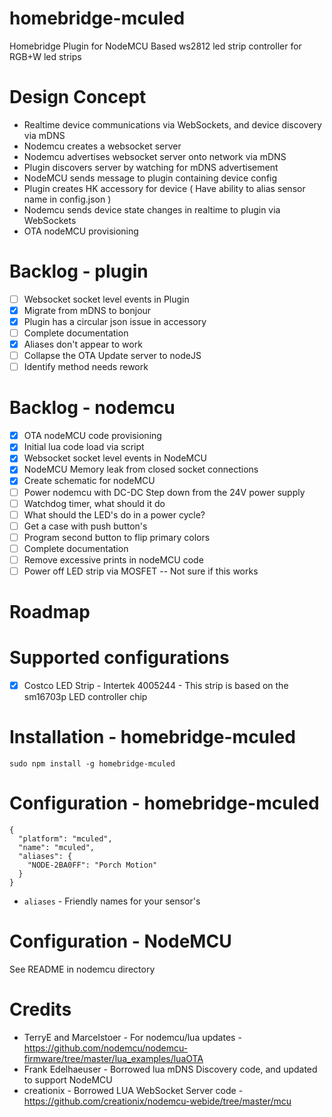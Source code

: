 # homebridge-mculed
Homebridge Plugin for NodeMCU Based ws2812 led strip controller for RGB+W led strips

# Design Concept

* Realtime device communications via WebSockets, and device discovery via mDNS
* Nodemcu creates a websocket server
* Nodemcu advertises websocket server onto network via mDNS
* Plugin discovers server by watching for mDNS advertisement
* NodeMCU sends message to plugin containing device config
* Plugin creates HK accessory for device ( Have ability to alias sensor name in config.json )
* Nodemcu sends device state changes in realtime to plugin via WebSockets
* OTA nodeMCU provisioning

# Backlog - plugin

* [ ] Websocket socket level events in Plugin
* [x] Migrate from mDNS to bonjour
* [x] Plugin has a circular json issue in accessory
* [ ] Complete documentation
* [x] Aliases don't appear to work
* [ ] Collapse the OTA Update server to nodeJS
* [ ] Identify method needs rework

# Backlog - nodemcu

* [x] OTA nodeMCU code provisioning
* [x] Initial lua code load via script
* [x] Websocket socket level events in NodeMCU
* [x] NodeMCU Memory leak from closed socket connections
* [x] Create schematic for nodeMCU
* [ ] Power nodemcu with DC-DC Step down from the 24V power supply
* [ ] Watchdog timer, what should it do
* [ ] What should the LED's do in a power cycle?
* [ ] Get a case with push button's
* [ ] Program second button to flip primary colors
* [ ] Complete documentation
* [ ] Remove excessive prints in nodeMCU code
* [ ] Power off LED strip via MOSFET -- Not sure if this works

# Roadmap

# Supported configurations

* [x] Costco LED Strip - Intertek 4005244 - This strip is based on the sm16703p LED controller chip


# Installation - homebridge-mculed

```
sudo npm install -g homebridge-mculed
```

# Configuration - homebridge-mculed

```
{
  "platform": "mculed",
  "name": "mculed",
  "aliases": {
    "NODE-2BA0FF": "Porch Motion"
  }
}
```

* `aliases`   - Friendly names for your sensor's

# Configuration - NodeMCU

See README in nodemcu directory

# Credits

* TerryE and Marcelstoer - For nodemcu/lua updates - https://github.com/nodemcu/nodemcu-firmware/tree/master/lua_examples/luaOTA
* Frank Edelhaeuser - Borrowed lua mDNS Discovery code, and updated to support NodeMCU
* creationix - Borrowed LUA WebSocket Server code - https://github.com/creationix/nodemcu-webide/tree/master/mcu
